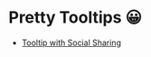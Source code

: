 # Pretty Tooltips 😀

- [Tooltip with Social Sharing](https://github.com/Dev-JeromeBaek/awesome-web-styling/tree/master/tooltip/tooltip-with-social-sharing)
